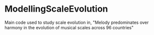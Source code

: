 # ModellingScaleEvolution
Main code used to study scale evolution in, "Melody predominates over harmony in the evolution of musical scales across 96 countries"
